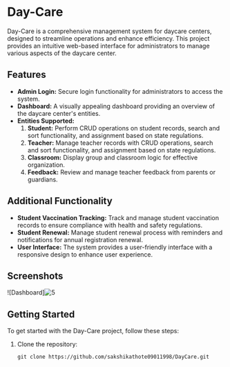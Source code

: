 # Day-Care

Day-Care is a comprehensive management system for daycare centers, designed to streamline operations and enhance efficiency. This project provides an intuitive web-based interface for administrators to manage various aspects of the daycare center.

## Features

- **Admin Login:** Secure login functionality for administrators to access the system.
- **Dashboard:** A visually appealing dashboard providing an overview of the daycare center's entities.
- **Entities Supported:**
  1. **Student:** Perform CRUD operations on student records, search and sort functionality, and assignment based on state regulations.
  2. **Teacher:** Manage teacher records with CRUD operations, search and sort functionality, and assignment based on state regulations.
  3. **Classroom:** Display group and classroom logic for effective organization.
  4. **Feedback:** Review and manage teacher feedback from parents or guardians.

## Additional Functionality

- **Student Vaccination Tracking:** Track and manage student vaccination records to ensure compliance with health and safety regulations.
- **Student Renewal:** Manage student renewal process with reminders and notifications for annual registration renewal.
- **User Interface:** The system provides a user-friendly interface with a responsive design to enhance user experience.

## Screenshots

![Dashboard]![5](https://github.com/SakshiKathote09/DayCare/assets/98234021/65643cfc-a8e5-4d46-9a47-d2040444bd79)


## Getting Started

To get started with the Day-Care project, follow these steps:

1. Clone the repository:
   ```shell
   git clone https://github.com/sakshikathote09011998/DayCare.git

